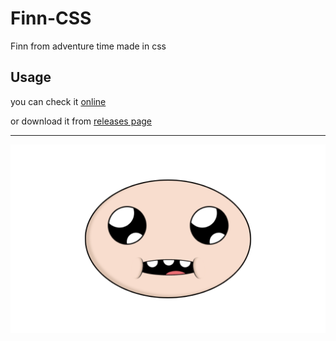 # Finn-CSS
Finn from adventure time made in css

## Usage
you can check it [online](https://lucasliet.github.io/Finn-CSS/)

or download it from [releases page](https://github.com/lucasliet/Finn-CSS/releases/latest)

---
![Preview](assets/cover.png)